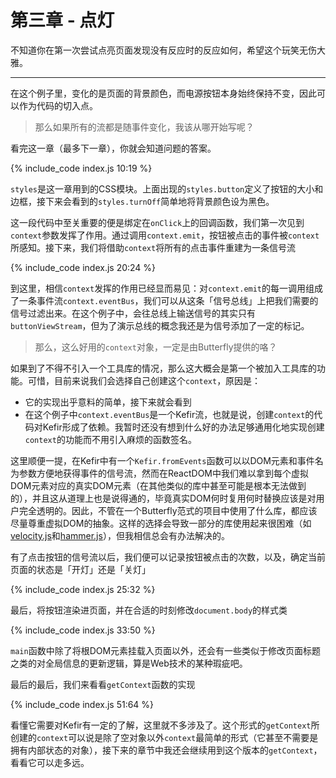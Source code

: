 # 第三章 - 点灯

<div id="box"></div>

不知道你在第一次尝试点亮页面发现没有反应时的反应如何，希望这个玩笑无伤大雅。

----

在这个例子里，变化的是页面的背景颜色，而电源按钮本身始终保持不变，因此可以作为代码的切入点。

> 那么如果所有的流都是随事件变化，我该从哪开始写呢？

看完这一章（最多下一章），你就会知道问题的答案。

{% include_code index.js 10:19 %}

`styles`是这一章用到的CSS模块。上面出现的`styles.button`定义了按钮的大小和边框，接下来会看到的`styles.turnOff`简单地将背景颜色设为黑色。

这一段代码中至关重要的便是绑定在`onClick`上的回调函数，我们第一次见到`context`参数发挥了作用。通过调用`context.emit`，按钮被点击的事件被`context`所感知。接下来，我们将借助`context`将所有的点击事件重建为一条信号流

{% include_code index.js 20:24 %}

到这里，相信`context`发挥的作用已经显而易见：对`context.emit`的每一调用组成了一条事件流`context.eventBus`，我们可以从这条「信号总线」上把我们需要的信号过滤出来。在这个例子中，会往总线上输送信号的其实只有`buttonViewStream`，但为了演示总线的概念我还是为信号添加了一定的标记。

> 那么，这么好用的`context`对象，一定是由Butterfly提供的咯？

如果到了不得不引入一个工具库的情况，那么这大概会是第一个被加入工具库的功能。可惜，目前来说我们会选择自己创建这个`context`，原因是：
* 它的实现出乎意料的简单，接下来就会看到
* 在这个例子中`context.eventBus`是一个Kefir流，也就是说，创建`context`的代码对Kefir形成了依赖。我暂时还没有想到什么好的办法足够通用化地实现创建`context`的功能而不用引入麻烦的函数签名。

这里顺便一提，在Kefir中有一个`Kefir.fromEvents`函数可以以DOM元素和事件名为参数方便地获得事件的信号流，然而在ReactDOM中我们难以拿到每个虚拟DOM元素对应的真实DOM元素（在其他类似的库中甚至可能是根本无法做到的），并且这从道理上也是说得通的，毕竟真实DOM何时复用何时替换应该是对用户完全透明的。因此，不管在一个Butterfly范式的项目中使用了什么库，都应该尽量尊重虚拟DOM的抽象。这样的选择会导致一部分的库使用起来很困难（如[velocity.js]和[hammer.js]），但我相信总会有办法解决的。

[velocity.js]: http://velocityjs.org
[hammer.js]: https://hammerjs.github.io

有了点击按钮的信号流以后，我们便可以记录按钮被点击的次数，以及，确定当前页面的状态是「开灯」还是「关灯」

{% include_code index.js 25:32 %}

最后，将按钮渲染进页面，并在合适的时刻修改`document.body`的样式类

{% include_code index.js 33:50 %}

`main`函数中除了将根DOM元素挂载入页面以外，还会有一些类似于修改页面标题之类的对全局信息的更新逻辑，算是Web技术的某种瑕疵吧。

最后的最后，我们来看看`getContext`函数的实现

{% include_code index.js 51:64 %}

看懂它需要对Kefir有一定的了解，这里就不多涉及了。这个形式的`getContext`所创建的`context`可以说是除了空对象以外`context`最简单的形式（它甚至不需要是拥有内部状态的对象），接下来的章节中我还会继续用到这个版本的`getContext`，看看它可以走多远。
